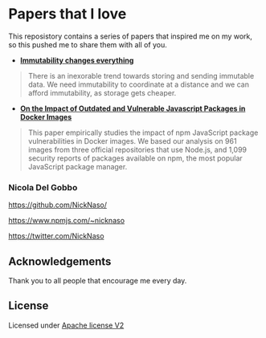 # Papers that I love

This reposistory contains a series of papers that inspired me on my work, so this
pushed me to share them with all of you.

- **[Immutability changes everything](immutability_changes_everything.pdf)**
>There is an inexorable trend towards storing and sending immutable data. We need immutability to coordinate at a distance and we can afford immutability, as storage gets cheaper.

- **[
On the Impact of Outdated and Vulnerable Javascript Packages in Docker Images](outdated_vulnerable_javascript_packages_in_docker_images.pdf)**
>This paper empirically studies the impact of npm JavaScript package vulnerabilities in Docker images. We based our analysis on 961 images from three official repositories that use Node.js, and 1,099 security reports of packages available on npm, the most popular JavaScript package manager.

### Nicola Del Gobbo

<https://github.com/NickNaso/>

<https://www.npmjs.com/~nicknaso>

<https://twitter.com/NickNaso>

## Acknowledgements

Thank you to all people that encourage me every day.

## License

Licensed under [Apache license V2](./LICENSE)